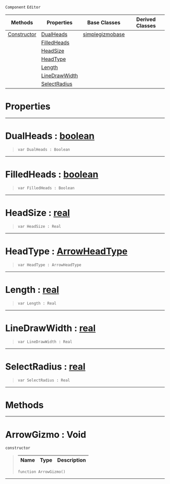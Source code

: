  `Component` `Editor`



|Methods|Properties|Base Classes|Derived Classes|
|---|---|---|---|
|[ Constructor](https://github.com/ArendDanielek/ZeroDocsTest/blob/master/code_reference/class_reference/arrowgizmo.markdown#arrowgizmo-void)|[ DualHeads](https://github.com/ArendDanielek/ZeroDocsTest/blob/master/code_reference/class_reference/arrowgizmo.markdown#dualheads-zero-engine-do)|[simplegizmobase](https://github.com/ArendDanielek/ZeroDocsTest/blob/master/code_reference/class_reference/simplegizmobase.markdown)| |
| |[ FilledHeads](https://github.com/ArendDanielek/ZeroDocsTest/blob/master/code_reference/class_reference/arrowgizmo.markdown#filledheads-zero-engine)| | |
| |[ HeadSize](https://github.com/ArendDanielek/ZeroDocsTest/blob/master/code_reference/class_reference/arrowgizmo.markdown#headsize-zero-engine-doc)| | |
| |[ HeadType](https://github.com/ArendDanielek/ZeroDocsTest/blob/master/code_reference/class_reference/arrowgizmo.markdown#headtype-zero-engine-doc)| | |
| |[ Length](https://github.com/ArendDanielek/ZeroDocsTest/blob/master/code_reference/class_reference/arrowgizmo.markdown#length-zero-engine-docum)| | |
| |[ LineDrawWidth](https://github.com/ArendDanielek/ZeroDocsTest/blob/master/code_reference/class_reference/arrowgizmo.markdown#linedrawwidth-zero-engin)| | |
| |[ SelectRadius](https://github.com/ArendDanielek/ZeroDocsTest/blob/master/code_reference/class_reference/arrowgizmo.markdown#selectradius-zero-engine)| | |


 #  Properties


---  
 #  DualHeads : [boolean](https://github.com/ArendDanielek/ZeroDocsTest/blob/master/code_reference/zilch_base_types/boolean.markdown)

> 
> ``` lang=cpp, name=Zilch
> var DualHeads : Boolean


---  
 #  FilledHeads : [boolean](https://github.com/ArendDanielek/ZeroDocsTest/blob/master/code_reference/zilch_base_types/boolean.markdown)

> 
> ``` lang=cpp, name=Zilch
> var FilledHeads : Boolean


---  
 #  HeadSize : [real](https://github.com/ArendDanielek/ZeroDocsTest/blob/master/code_reference/zilch_base_types/real.markdown)

> 
> ``` lang=cpp, name=Zilch
> var HeadSize : Real


---  
 #  HeadType : [ArrowHeadType](https://github.com/ArendDanielek/ZeroDocsTest/blob/master/code_reference/enum_reference.markdown#arrowheadtype)

> 
> ``` lang=cpp, name=Zilch
> var HeadType : ArrowHeadType


---  
 #  Length : [real](https://github.com/ArendDanielek/ZeroDocsTest/blob/master/code_reference/zilch_base_types/real.markdown)

> 
> ``` lang=cpp, name=Zilch
> var Length : Real


---  
 #  LineDrawWidth : [real](https://github.com/ArendDanielek/ZeroDocsTest/blob/master/code_reference/zilch_base_types/real.markdown)

> 
> ``` lang=cpp, name=Zilch
> var LineDrawWidth : Real


---  
 #  SelectRadius : [real](https://github.com/ArendDanielek/ZeroDocsTest/blob/master/code_reference/zilch_base_types/real.markdown)

> 
> ``` lang=cpp, name=Zilch
> var SelectRadius : Real


---  
 #  Methods


---  
 #  ArrowGizmo : Void

 `constructor`

> 
> |Name|Type|Description|
> |---|---|---|
> ``` lang=cpp, name=Zilch
> function ArrowGizmo()
> ``` 


---  
 
  
  
  
  
  
  
  

 